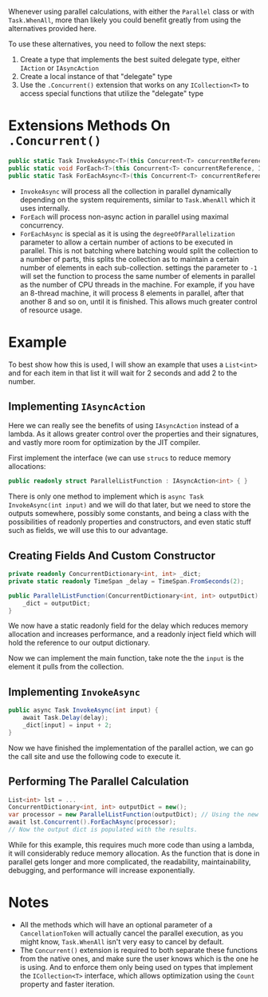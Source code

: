 Whenever using parallel calculations, with either the `Parallel` class or with `Task.WhenAll`, more than likely you could benefit greatly from using the alternatives provided here.

To use these alternatives, you need to follow the next steps:

1. Create a type that implements the best suited delegate type, either `IAction` or `IAsyncAction`
2. Create a local instance of that "delegate" type
3. Use the `.Concurrent()` extension that works on any `ICollection<T>` to access special functions that utilize the "delegate" type

# Extensions Methods On `.Concurrent()`

```csharp
public static Task InvokeAsync<T>(this Concurrent<T> concurrentReference, in IAsyncAction<T> action, CancellationToken token = default)
public static void ForEach<T>(this Concurrent<T> concurrentReference, IAction<T> action)
public static Task ForEachAsync<T>(this Concurrent<T> concurrentReference, IAsyncAction<T> action, int degreeOfParallelization = -1, CancellationToken token = default)
```

* `InvokeAsync` will process all the collection in parallel dynamically depending on the system requirements, similar to `Task.WhenAll` which it uses internally.
* `ForEach` will process non-async action in parallel using maximal concurrency.
* `ForEachAsync` is special as it is using the `degreeOfParallelization` parameter to allow a certain number of actions to be executed in parallel. This is not batching where batching would split the collection to a number of parts, this splits the collection as to maintain a certain number of elements in each sub-collection. settings the parameter to `-1` will set the function to process the same number of elements in parallel as the number of CPU threads in the machine. For example, if you have an 8-thread machine, it will process 8 elements in parallel, after that another 8 and so on, until it is finished. This allows much greater control of resource usage.

# Example

To best show how this is used, I will show an example that uses a `List<int>` and for each item in that list it will wait for 2 seconds and add 2 to the number.

## Implementing `IAsyncAction`

Here we can really see the benefits of using `IAsyncAction` instead of a lambda. As it allows greater control over the properties and their signatures, and vastly more room for optimization by the JIT compiler.

First implement the interface (we can use `strucs` to reduce memory allocations:
```csharp
public readonly struct ParallelListFunction : IAsyncAction<int> { }
```
There is only one method to implement which is `async Task InvokeAsync(int input)` and we will do that later, but we need to store the outputs somewhere, possibly some constants, and being a class with the possibilities of readonly properties and constructors, and even static stuff such as fields, we will use this to our advantage.

## Creating Fields And Custom Constructor
```csharp
private readonly ConcurrentDictionary<int, int> _dict;
private static readonly TimeSpan _delay = TimeSpan.FromSeconds(2);

public ParallelListFunction(ConcurrentDictionary<int, int> outputDict) {
    _dict = outputDict;
}
```

We now have a static readonly field for the delay which reduces memory allocation and increases performance, and a readonly inject field which will hold the reference to our output dictionary.

Now we can implement the main function, take note the the `input` is the element it pulls from the collection.

## Implementing `InvokeAsync`
```csharp
public async Task InvokeAsync(int input) {
    await Task.Delay(delay);
    _dict[input] = input + 2;
}
```
Now we have finished the implementation of the parallel action, we can go the call site and use the following code to execute it.

## Performing The Parallel Calculation
```csharp
List<int> lst = ...
ConcurrentDictionary<int, int> outputDict = new();
var processor = new ParallelListFunction(outputDict); // Using the new constructor we added.
await lst.Concurrent().ForEachAsync(processor);
// Now the output dict is populated with the results.
```

While for this example, this requires much more code than using a lambda, it will considerably reduce memory allocation. As the function that is done in parallel gets longer and more complicated, the readability, maintainability, debugging, and performance will increase exponentially.

# Notes

* All the methods which will have an optional parameter of a `CancellationToken` will actually cancel the parallel execution, as you might know, `Task.WhenAll` isn't very easy to cancel by default.
* The `Concurrent()` extension is required to both separate these functions from the native ones, and make sure the user knows which is the one he is using. And to enforce them only being used on types that implement the `ICollection<T>` interface, which allows optimization using the `Count` property and faster iteration.